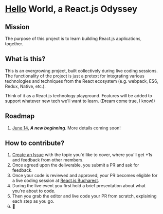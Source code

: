 # [Hello](https://www.youtube.com/watch?v=PUjvaMWKeBI) World, a React.js Odyssey

## Mission
The purpose of this project is to learn building React.js applications, together.

## What is this?
This is an evergrowing project, built collectively during live coding sessions. The functionality of the project is just a pretext for integrating various technologies and techniques from the React ecosystem (e.g. webpack, ES6, Redux, Native, etc.). 

Think of it as a React.js technology playground. Features will be added to support whatever new tech we'll want to learn. (Dream come true, I know!)

## Roadmap
1. [June 14](https://www.facebook.com/events/305883106410467/), **_A new beginning_**. More details coming soon!

## How to contribute?
1. [Create an Issue](https://github.com/react-bucharest/hello-world/issues/new) with the topic you'd like to cover, where you'll get +1s and feedback from other members.
2. Once agreed upon the deliverable, you submit a PR and ask for feedback.
3. Once your code is reviewed and approved, your PR becomes eligible for a live coding session at [React.js Bucharest](https://www.facebook.com/groups/1633618413528676/).
4. During the live event you first hold a brief presentation about what you're about to code.
5. Then you grab the editor and live code your PR from scratch, explaining each step as you go.
6. :tada:
